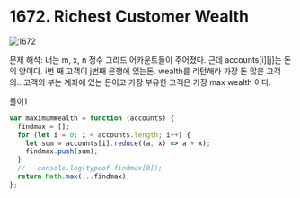 # 1672. Richest Customer Wealth
![1672](https://user-images.githubusercontent.com/63354527/106243013-f2c50700-624b-11eb-8f07-47d168bdb5bd.PNG)



문제 해석: 너는 m, x, n 정수 그리드 어카운트들이 주어졌다. 근데 accounts[i][j]는 돈의 양이다. i번 째 고객이 j번째 은행에 있는돈.
wealth를 리턴해라 가장 돈 많은 고객의..
고객의 부는 계좌에 있는 돈이고 가장 부유한 고객은 가장 max wealth 이다.

풀이1

```javascript
var maximumWealth = function (accounts) {
  findmax = [];
  for (let i = 0; i < accounts.length; i++) {
    let sum = accounts[i].reduce((a, x) => a + x);
    findmax.push(sum);
  }
  //   console.log(typeof findmax[0]);
  return Math.max(...findmax);
};
```
